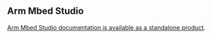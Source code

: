 <h2 id="mbed-studio">Arm Mbed Studio</h2>

[Arm Mbed Studio documentation is available as a standalone product](https://os.mbed.com/docs/mbed-studio/latest).
